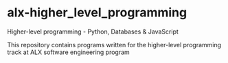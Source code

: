 # alx-higher_level_programming

Higher-level programming - Python, Databases & JavaScript

This repository contains programs written for the higher-level programming track at ALX software engineering program
